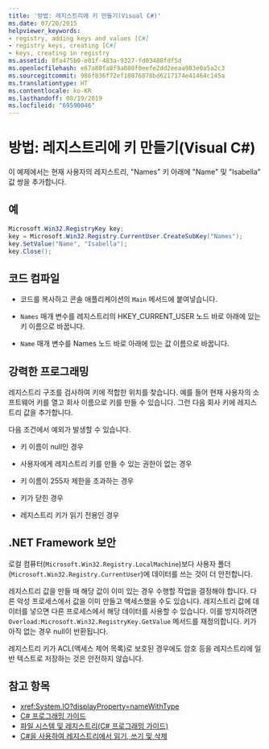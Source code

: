 ```yaml
---
title: '방법: 레지스트리에 키 만들기(Visual C#)'
ms.date: 07/20/2015
helpviewer_keywords:
- registry, adding keys and values [C#]
- registry keys, creating [C#]
- keys, creating in registry
ms.assetid: 8fa475b0-e01f-483a-9327-fd03488fdf5d
ms.openlocfilehash: e67a80fa8f9a088f0eefe2dd2eeaa983e0a5a2c3
ms.sourcegitcommit: 986f836f72ef10876878bd6217174e41464c145a
ms.translationtype: HT
ms.contentlocale: ko-KR
ms.lasthandoff: 08/19/2019
ms.locfileid: "69590046"
---
```

# <a name="how-to-create-a-key-in-the-registry-visual-c"></a>방법: 레지스트리에 키 만들기(Visual C#)
이 예제에서는 현재 사용자의 레지스트리, "Names" 키 아래에 "Name" 및 "Isabella" 값 쌍을 추가합니다.  
  
## <a name="example"></a>예  
  
```csharp  
Microsoft.Win32.RegistryKey key;  
key = Microsoft.Win32.Registry.CurrentUser.CreateSubKey("Names");  
key.SetValue("Name", "Isabella");  
key.Close();  
```  
  
## <a name="compiling-the-code"></a>코드 컴파일  
  
- 코드를 복사하고 콘솔 애플리케이션의 `Main` 메서드에 붙여넣습니다.  
  
- `Names` 매개 변수를 레지스트리의 HKEY_CURRENT_USER 노드 바로 아래에 있는 키 이름으로 바꿉니다.  
  
- `Name` 매개 변수를 Names 노드 바로 아래에 있는 값 이름으로 바꿉니다.  
  
## <a name="robust-programming"></a>강력한 프로그래밍  
 레지스트리 구조를 검사하여 키에 적합한 위치를 찾습니다. 예를 들어 현재 사용자의 소프트웨어 키를 열고 회사 이름으로 키를 만들 수 있습니다. 그런 다음 회사 키에 레지스트리 값을 추가합니다.  
  
 다음 조건에서 예외가 발생할 수 있습니다.  
  
- 키 이름이 null인 경우  
  
- 사용자에게 레지스트리 키를 만들 수 있는 권한이 없는 경우  
  
- 키 이름이 255자 제한을 초과하는 경우  
  
- 키가 닫힌 경우  
  
- 레지스트리 키가 읽기 전용인 경우  
  
## <a name="net-framework-security"></a>.NET Framework 보안  
 로컬 컴퓨터(`Microsoft.Win32.Registry.LocalMachine`)보다 사용자 폴더(`Microsoft.Win32.Registry.CurrentUser`)에 데이터를 쓰는 것이 더 안전합니다.  
  
 레지스트리 값을 만들 때 해당 값이 이미 있는 경우 수행할 작업을 결정해야 합니다. 다른 악성 프로세스에서 값을 이미 만들고 액세스했을 수도 있습니다. 레지스트리 값에 데이터를 넣으면 다른 프로세스에서 해당 데이터를 사용할 수 있습니다. 이를 방지하려면 `Overload:Microsoft.Win32.RegistryKey.GetValue` 메서드를 재정의합니다. 키가 아직 없는 경우 null이 반환됩니다.  
  
 레지스트리 키가 ACL(액세스 제어 목록)로 보호된 경우에도 암호 등을 레지스트리에 일반 텍스트로 저장하는 것은 안전하지 않습니다.  
  
## <a name="see-also"></a>참고 항목

- <xref:System.IO?displayProperty=nameWithType>
- [C# 프로그래밍 가이드](../index.md)
- [파일 시스템 및 레지스트리(C# 프로그래밍 가이드)](./index.md)
- [C#을 사용하여 레지스트리에서 읽기, 쓰기 및 삭제](https://www.codeproject.com/Articles/3389/Read-write-and-delete-from-registry-with-C)
